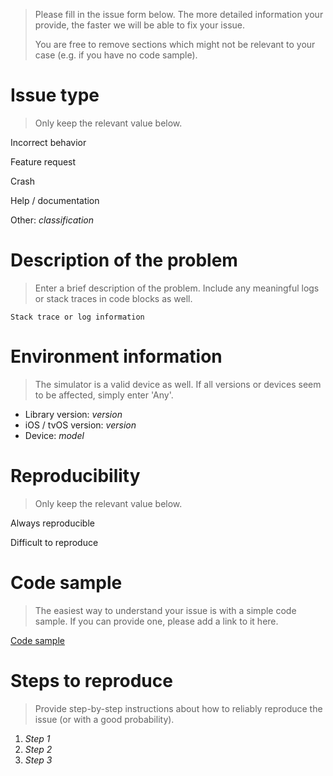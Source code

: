 > Please fill in the issue form below. The more detailed information your provide, the faster we will be able to fix your issue.
>
> You are free to remove sections which might not be relevant to your case (e.g. if you have no code sample).

# Issue type

> Only keep the relevant value below.

Incorrect behavior

Feature request

Crash

Help / documentation

Other: _classification_

# Description of the problem

> Enter a brief description of the problem. Include any meaningful logs or stack traces in code blocks as well.

```text
Stack trace or log information
```

# Environment information

> The simulator is a valid device as well. If all versions or devices seem to be affected, simply enter 'Any'.

* Library version: _version_
* iOS / tvOS version: _version_
* Device: _model_

# Reproducibility

> Only keep the relevant value below.

Always reproducible

Difficult to reproduce

# Code sample

> The easiest way to understand your issue is with a simple code sample. If you can provide one, please add a link to it here.

[Code sample](https://github.com/username/repository)

# Steps to reproduce

> Provide step-by-step instructions about how to reliably reproduce the issue (or with a good probability).

1. _Step 1_
2. _Step 2_
3. _Step 3_
